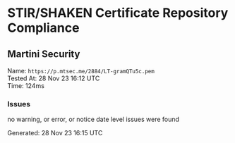 # STIR/SHAKEN Certificate Repository Compliance

## Martini Security

Name: `https://p.mtsec.me/2884/LT-gramQTu5c.pem`\
Tested At: 28 Nov 23 16:12 UTC\
Time: 124ms

### Issues

no warning, or error, or notice date level issues were found

Generated: 28 Nov 23 16:15 UTC